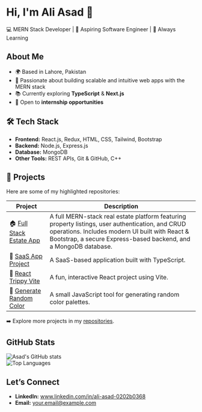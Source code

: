 # Hi, I'm Ali Asad 👋  
💻 MERN Stack Developer | 🚀 Aspiring Software Engineer | 🌱 Always Learning

## About Me
- 🌍 Based in Lahore, Pakistan  
- 🎯 Passionate about building scalable and intuitive web apps with the MERN stack  
- 📚 Currently exploring **TypeScript** & **Next.js**  
- 🤝 Open to **internship opportunities**

## 🛠️ Tech Stack
- **Frontend:** React.js, Redux, HTML, CSS, Tailwind, Bootstrap  
- **Backend:** Node.js, Express.js  
- **Database:** MongoDB  
- **Other Tools:**  REST APIs, Git & GitHub, C++

## 🚀 Projects
Here are some of my highlighted repositories:

| Project | Description |
|---------|-------------|
| 🏠 [Full Stack Estate App](https://github.com/AsadTech17/Full-Stack-Project_MERN_Estate) | A full MERN-stack real estate platform featuring property listings, user authentication, and CRUD operations. Includes modern UI built with React & Bootstrap, a secure Express-based backend, and a MongoDB database. |
| 🔹 [SaaS App Project](https://github.com/AsadTech17/Saas__App_Project) | A SaaS-based application built with TypeScript. |
| 🔹 [React Trippy Vite](https://github.com/AsadTech17/React-Trippy-Vite) | A fun, interactive React project using Vite. |
| 🔹 [Generate Random Color](https://github.com/AsadTech17/Generate_Random_Color) | A small JavaScript tool for generating random color palettes. |

➡️ Explore more projects in my [repositories](https://github.com/AsadTech17?tab=repositories).

##  GitHub Stats
![Asad's GitHub stats](https://github-readme-stats.vercel.app/api?username=AsadTech17&show_icons=true&theme=tokyonight)  
![Top Languages](https://github-readme-stats.vercel.app/api/top-langs/?username=AsadTech17&layout=compact&theme=tokyonight)

##  Let’s Connect
- **LinkedIn:** www.linkedin.com/in/ali-asad-0202b0368  
- **Email:** your.email@example.com
